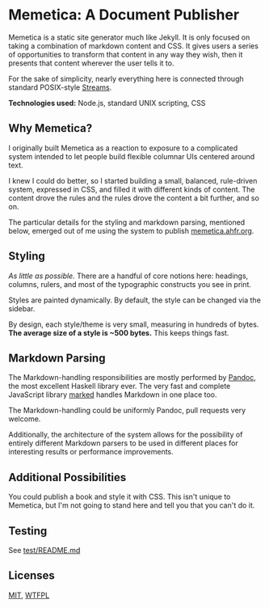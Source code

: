# Memetica: A Document Publisher

Memetica is a static site generator much like Jekyll. It is only focused on
taking a combination of markdown content and CSS. It gives users
a series of opportunities to transform that content in any way they wish,
then it presents that content wherever the user tells it to.

For the sake of simplicity, nearly everything here is connected through
standard POSIX-style [Streams](https://en.wikipedia.org/wiki/Standard_streams).

**Technologies used:** Node.js, standard UNIX scripting, CSS


## Why Memetica?

I originally built Memetica as a reaction to exposure to a complicated system
intended to let people build flexible columnar UIs centered around text.

I knew I could do better, so I started building a small, balanced, rule-driven
system, expressed in CSS, and filled it with different kinds of content. The
content drove the rules and the rules drove the content a bit further,
and so on.

The particular details for the styling and markdown parsing, mentioned below,
emerged out of me using the system to publish
[memetica.ahfr.org](https://memetica.ahfr.org).

## Styling

_As little as possible._ There are a handful of core notions here: headings,
columns, rulers, and most of the typographic constructs you see in print.

Styles are painted dynamically. By default, the style can be changed via
the sidebar.

By design, each style/theme is very small, measuring in hundreds of bytes.
**The average size of a style is ~500 bytes.** This keeps things fast.

## Markdown Parsing

The Markdown-handling responsibilities are mostly performed by
[Pandoc](https://github.com/jgm/pandoc), the most excellent Haskell library ever.
The very fast and complete JavaScript library
[marked](https://github.com/chjj/marked) handles Markdown in one place too.

The Markdown-handling could be uniformly Pandoc, pull requests very welcome.

Additionally, the architecture of the system allows for the possibility of entirely
different Markdown parsers to be used in different places for interesting results
or performance improvements.


## Additional Possibilities

You could publish a book and style it with CSS. This isn't unique to Memetica,
but I'm not going to stand here and tell you that you can't do it.


## Testing

See [test/README.md](test/README.md)

## Licenses

[MIT](LICENSE-MIT), [WTFPL](LICENSE-WTFPL)
